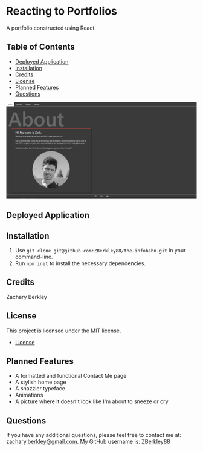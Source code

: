﻿# Reacting to Portfolios

A portfolio constructed using React. 

## Table of Contents
- [Deployed Application](#deployed-application)
- [Installation](#installation)
- [Credits](#credits)
- [License](#license)
- [Planned Features](#planned-features)
- [Questions](#questions)

![Screenshot](https://github.com/ZBerkley88/reacting-to-ducklings/blob/main/public/Screenshot%202023-02-14%20224937.png)

## Deployed Application


## Installation
1. Use `git clone git@github.com:ZBerkley88/the-infobahn.git` in your command-line.
2. Run `npm init` to install the necessary dependencies.


## Credits

Zachary Berkley

## License

This project is licensed under the MIT license.

* [License](#license)

## Planned Features
- A formatted and functional Contact Me page
- A stylish home page
- A snazzier typeface
- Animations
- A picture where it doesn't look like I'm about to sneeze or cry

## Questions

If you have any additional questions, please feel free to contact me at: zachary.berkley@gmail.com. My GitHub username is:
[ZBerkley88](https://github.com/ZBerkley88)

